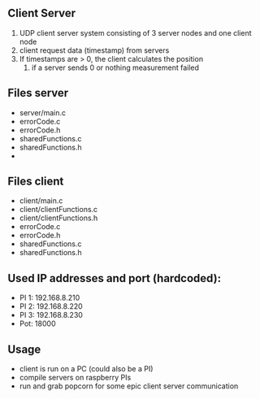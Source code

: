 ## Client Server
1. UDP client server system consisting of 3 server nodes and one client node
2. client request data (timestamp) from servers
3. If timestamps are > 0, the client calculates the position
   1. if a server sends 0 or nothing measurement failed 

## Files server
- server/main.c
- errorCode.c
- errorCode.h
- sharedFunctions.c
- sharedFunctions.h
- 
## Files client
- client/main.c
- client/clientFunctions.c
- client/clientFunctions.h
- errorCode.c
- errorCode.h
- sharedFunctions.c
- sharedFunctions.h

## Used IP addresses and port (hardcoded):
- PI 1: 192.168.8.210
- PI 2: 192.168.8.220
- PI 3: 192.168.8.230
- Pot: 18000

## Usage
- client is run on a PC (could also be a PI)
- compile servers on raspberry PIs
- run and grab popcorn for some epic client server communication

